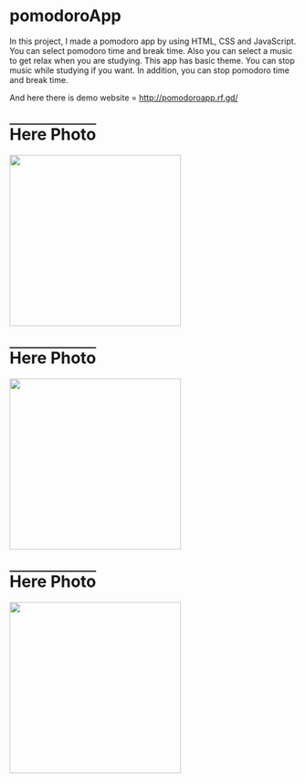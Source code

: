 # pomodoroApp
In this project, I made a pomodoro app by using HTML, CSS and JavaScript. You can select pomodoro time and break time. Also you can select a music to get relax when you are studying. This app has basic theme. You can stop music while studying if you want. In addition, you can stop pomodoro time and break time.

And here there is demo website = http://pomodoroapp.rf.gd/

<h1 style="text-decoration: overline;">Here Photo</h1>
<img src="https://github.com/bayramcinar/pomodoroApp/assets/99193151/b9dde88d-e0eb-44f1-bfce-7b22f401b1bd" style="width: 300px;">

<h1 style="text-decoration: overline;">Here Photo</h1>
<img src="https://github.com/bayramcinar/pomodoroApp/assets/99193151/8e5f5fc3-474f-46b6-a059-9027430f4c0b" style="width: 300px;">


<h1 style="text-decoration: overline;">Here Photo</h1>
<img src="https://github.com/bayramcinar/pomodoroApp/assets/99193151/3ab99057-98aa-4f6f-bad5-74e0eb640ac1" style="width: 300px;">
